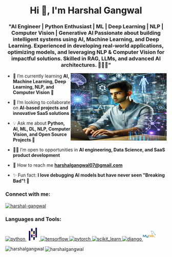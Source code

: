 <h1 align="center">Hi 👋, I'm Harshal Gangwal</h1>
<h3 align="center">"AI Engineer | Python Enthusiast | ML | Deep Learning | NLP | Computer Vision | Generative AI
Passionate about building intelligent systems using AI, Machine Learning, and Deep Learning. Experienced in developing real-world applications, optimizing models, and leveraging NLP & Computer Vision for impactful solutions. Skilled in RAG, LLMs, and advanced AI architectures. 🚀🤖💡"</h3>
<p> <img src="https://github.com/harshalgangwal/harshalgangwal/blob/main/AI.webp" align="right" alt="Coding" width="300" height="210"/> </p>

- 🌟 I’m currently learning **AI, Machine Learning, Deep Learning, NLP, and Computer Vision 🤖**

- 🤝 I’m looking to collaborate on **AI-based projects and innovative SaaS solutions**

- 💡 Ask me about **Python, AI, ML, DL, NLP, Computer Vision, and Open Source Projects 🌟**

- 👨‍💻 I’m open to opportunities in **AI engineering, Data Science, and SaaS product development**

- 📧 How to reach me **harshalgangwal07@gmail.com**

- ✨ Fun fact: **I love debugging AI models but have never seen "Breaking Bad"! 🚀**

<h3 align="left">Connect with me:</h3>
<p align="left">
<a href="https://linkedin.com/in/harshal-gangwal-03b446234/" target="blank"><img align="center" src="https://raw.githubusercontent.com/rahuldkjain/github-profile-readme-generator/master/src/images/icons/Social/linked-in-alt.svg" alt="harshal-gangwal" height="30" width="40" /></a>
</p>

<h3 align="left">Languages and Tools:</h3>
<p align="left">  
<a href="https://www.python.org" target="_blank" rel="noreferrer"> <img src="https://user-images.githubusercontent.com/74038190/212257472-08e52665-c503-4bd9-aa20-f5a4dae769b5.gif" alt="python" width="40" height="40"/> </a>
<a href="https://pandas.pydata.org/" target="_blank" rel="noreferrer"> <img src="https://raw.githubusercontent.com/devicons/devicon/2ae2a900d2f041da66e950e4d48052658d850630/icons/pandas/pandas-original.svg" alt="pandas" width="40" height="40"/> </a>
<a href="https://www.tensorflow.org" target="_blank" rel="noreferrer"> <img src="https://www.vectorlogo.zone/logos/tensorflow/tensorflow-icon.svg" alt="tensorflow" width="40" height="40"/> </a>
<a href="https://pytorch.org/" target="_blank" rel="noreferrer"> <img src="https://www.vectorlogo.zone/logos/pytorch/pytorch-icon.svg" alt="pytorch" width="40" height="40"/> </a>
<a href="https://scikit-learn.org/" target="_blank" rel="noreferrer"> <img src="https://upload.wikimedia.org/wikipedia/commons/0/05/Scikit_learn_logo_small.svg" alt="scikit_learn" width="40" height="40"/> </a>
<a href="https://www.djangoproject.com/" target="_blank" rel="noreferrer"> <img src="https://cdn.worldvectorlogo.com/logos/django.svg" alt="django" width="40" height="40"/> </a>
<a href="https://www.mysql.com/" target="_blank" rel="noreferrer"> <img src="https://raw.githubusercontent.com/devicons/devicon/master/icons/mysql/mysql-original-wordmark.svg" alt="mysql" width="40" height="40"/> </a>
</p>

<p><img align="left" src="https://github-readme-stats.vercel.app/api/top-langs?username=harshalgangwal&show_icons=true&locale=en&layout=compact" alt="harshalgangwal" /></p>

<p>&nbsp;<img align="center" src="https://github-readme-stats.vercel.app/api?username=harshalgangwal&show_icons=true&locale=en" alt="harshalgangwal" /></p>
